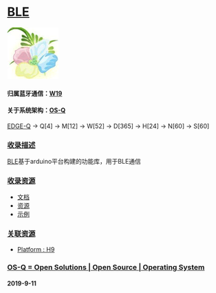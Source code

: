 ﻿# [BLE](https://github.com/OS-Q/D127)
[![sites](OS-Q/OS-Q.png)](http://www.OS-Q.com)
#### 归属蓝牙通信：[W19](https://github.com/OS-Q/W19)
#### 关于系统架构：[OS-Q](https://github.com/OS-Q/OS-Q)

[EDGE-Q](https://github.com/OS-Q/EDGE-Q) -> Q[4] -> M[12] -> W[52] -> D[365] -> H[24] -> N[60] -> S[60]

### [收录描述](https://github.com/OS-Q/D127/wiki) 

[BLE](https://github.com/OS-Q/D127)基于arduino平台构建的功能库，用于BLE通信

### [收录资源](https://github.com/OS-Q/D127) 

* [文档](docs/)
* [资源](src/)
* [示例](examples/)

### [关联资源](https://github.com/OS-Q/)

*  [ Platform : H9](https://github.com/OS-Q/H9) 

### [OS-Q = Open Solutions | Open Source |  Operating System ](http://www.OS-Q.com/D127)
####  2019-9-11